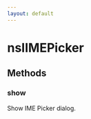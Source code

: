 ```yaml
---
layout: default
---
```


# nsIIMEPicker #

## Methods ##

### show ###
  
Show IME Picker dialog.  
  
